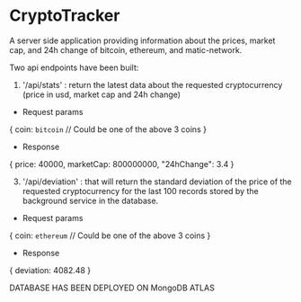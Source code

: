 # CryptoTracker
A server side application providing information about the prices, market cap, and 24h change of bitcoin, ethereum, and matic-network.

Two api endpoints have been built:

1) '/api/stats' : return the latest data about the requested cryptocurrency (price in usd, market cap and 24h change)

- Request params

{
	coin: `bitcoin` // Could be one of the above 3 coins
}

- Response

{
	price: 40000,
	marketCap: 800000000,
	"24hChange": 3.4
}
   
3) '/api/deviation' : that will return the standard deviation of the price of the requested cryptocurrency for the last 100 records stored by the background service in the database.

- Request params

{
	coin: `ethereum` // Could be one of the above 3 coins
}

- Response

{
	deviation: 4082.48
}


DATABASE HAS BEEN DEPLOYED ON MongoDB ATLAS
   
